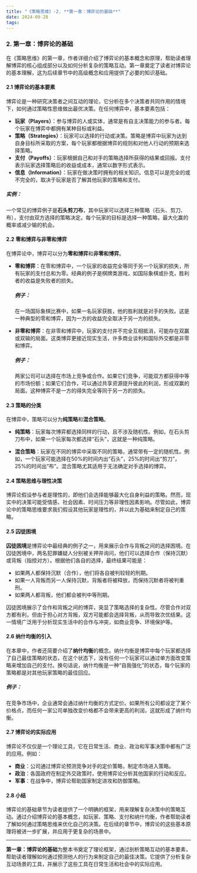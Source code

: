 ```yaml
---
title: "《策略思维》-2. **第一章：博弈论的基础**"
date: 2024-09-28
tags: 
---
```

### 2. **第一章：博弈论的基础**

在《策略思维》的第一章，作者详细介绍了博弈论的基本概念和原理，帮助读者理解博弈的核心组成部分以及如何分析复杂的策略互动。第一章奠定了读者对博弈论的基本理解，这为后续章节中的高级概念和应用提供了必要的知识基础。

#### 2.1 博弈论的基本要素
博弈论是一种研究决策者之间互动的理论，它分析在多个决策者共同作用的情境下，如何通过策略性思维做出最优决策。在任何博弈中，基本要素包括：
- **玩家（Players）**：参与博弈的人或实体，通常是有自主决策能力的参与者。每个玩家在博弈中都拥有某种目标或利益。
- **策略（Strategies）**：玩家可以选择的行动或决策。策略是博弈中玩家为达到自身目标所采取的方案，每个玩家都根据博弈的规则和对他人行动的预期来选择策略。
- **支付（Payoffs）**：玩家根据自己和对手的策略选择所获得的结果或回报。支付表示玩家选择策略后的收益或成本，通常以数字形式表示。
- **信息（Information）**：玩家在做决策时拥有的相关知识。信息可以是完全的或不完全的，取决于玩家是否了解其他玩家的策略和支付。
  
##### 实例：
一个常见的博弈例子是**石头剪刀布**，其中玩家可以选择三种策略（石头、剪刀、布），支付由双方选择的策略决定。每个玩家的目标是选择一种策略，最大化赢的概率或减少输的机会。

#### 2.2 零和博弈与非零和博弈
在博弈论中，博弈可以分为**零和博弈**和**非零和博弈**。

- **零和博弈**：在零和博弈中，一个玩家的收益完全等同于另一个玩家的损失，所有玩家的支付总和为零。经典的例子是棋牌类游戏，如国际象棋或扑克，胜利者的收益是失败者的损失。
  
  ##### 例子：
  在一场国际象棋比赛中，如果一名玩家获胜，他的胜利就是对手的失败。这是一种典型的零和博弈，因为一方的收益完全取决于另一方的损失。

- **非零和博弈**：在非零和博弈中，玩家的支付并不完全互相抵消，可能存在双赢或双输的局面。这类博弈更接近现实生活，许多商业谈判和国际外交都是非零和博弈。

  ##### 例子：
  两家公司可以选择在市场上竞争或合作。如果它们竞争，可能双方都获得中等的市场份额；如果它们合作，可以通过共享资源提升彼此的利润，形成双赢的局面。这种博弈不是一方的得失完全等同于另一方的损失。

#### 2.3 策略的分类
在博弈中，策略可以分为**纯策略**和**混合策略**。

- **纯策略**：玩家每次博弈都选择同样的行动，且不涉及随机性。例如，在石头剪刀布中，如果一个玩家每次都选择“石头”，这就是一种纯策略。
  
- **混合策略**：玩家在不同的博弈中采取不同的策略，通常带有一定的随机性。例如，一个玩家可能选择在50%的时间内出“石头”，25%的时间出“剪刀”，25%的时间出“布”。混合策略尤其适用于无法确定对手选择的博弈。

#### 2.4 策略思维与理性决策
博弈论假设参与者是理性的，即他们会选择能够最大化自身利益的策略。然而，现实中的决策可能受情感、社会因素、时间压力等非理性因素影响。尽管如此，博弈论中的策略思维要求我们假设其他玩家是理性的，并以此为基础来制定自己的策略。

#### 2.5 囚徒困境
**囚徒困境**是博弈论中最经典的例子之一，用来展示合作与背叛之间的选择困境。在囚徒困境中，两名犯罪嫌疑人分别被关押并询问，他们可以选择合作（保持沉默）或背叛（指控对方）。根据他们各自的选择，最终结果可能是：
- 如果两人都保持沉默（合作），他们将各自被判较轻的刑期。
- 如果一人背叛而另一人保持沉默，背叛者将被释放，而保持沉默者将被判重刑。
- 如果两人都背叛，他们都会被判中等刑期。

囚徒困境展示了合作和背叛之间的博弈，突显了策略选择的复杂性。尽管合作对双方都有利，但由于担心对方背叛，双方可能都会选择背叛，从而导致次优结果。这一情境广泛用于分析现实生活中的合作与冲突，如商业竞争、环境保护等。

#### 2.6 纳什均衡的引入
在本章中，作者还简要介绍了**纳什均衡**的概念。纳什均衡是博弈中每个玩家都选择了自己最佳策略的状态，在这个状态下，没有任何一个玩家可以通过单方面改变策略来增加自己的支付。换句话说，纳什均衡是一种“自我强化”的状态，每个玩家的策略都是对其他玩家策略的最佳回应。

##### 例子：
在竞争市场中，企业通常会通过纳什均衡的方式定价。如果所有公司都设定了某个价格点，而任何一家公司单独改变价格都不会带来更高的利润，这就形成了纳什均衡。

#### 2.7 博弈论的实际应用
博弈论不仅仅是一个理论工具，它在日常生活、商业、政治和军事决策中都有广泛的应用。例如：
- **商业**：公司通过博弈论预测竞争对手的定价策略，制定市场进入策略。
- **政治**：各国政府在制定外交政策时，使用博弈论分析其他国家的行动和反应。
- **军事**：在战争中，博弈论帮助国家制定进攻和防御策略。

#### 2.8 小结
博弈论的基础章节为读者提供了一个明确的框架，用来理解复杂决策中的策略互动。通过介绍博弈论的基本概念，如玩家、策略、支付和纳什均衡，作者帮助读者了解如何通过策略思维来优化自己的决策。在后续的章节中，博弈论的这些基本原理将被进一步扩展，并应用于更复杂的场景中。

---

**第一章：博弈论的基础**为整本书奠定了理论框架，通过剖析策略互动的基本要素，帮助读者理解如何通过预测他人的行为来制定自己的最佳决策。它提供了分析复杂互动场景的工具，并展示了这些工具在日常生活和社会中的实际应用。